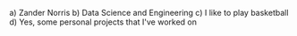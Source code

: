 a) Zander Norris b) Data Science and Engineering c) I like to play basketball d) Yes, some personal projects that I've worked on
